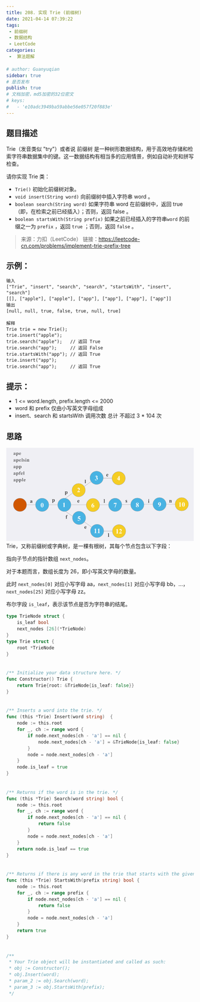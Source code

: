 ```yaml
---
title: 208. 实现 Trie (前缀树)
date: 2021-04-14 07:39:22
tags:
 - 前缀树
 - 数据结构
 - LeetCode
categories:
 -  算法题解

# author: Guanyuqian
sidebar: true
# 是否发布
publish: true
# 文档加密，md5加密的32位密文
# keys:
# 	- 'e10adc3949ba59abbe56e057f20f883e'
---
```


## 题目描述

Trie（发音类似 "try"）或者说 前缀树 是一种树形数据结构，用于高效地存储和检索字符串数据集中的键。这一数据结构有相当多的应用情景，例如自动补完和拼写检查。

<!-- more -->


请你实现 Trie 类：

- `Trie()` 初始化前缀树对象。
- `void insert(String word)` 向前缀树中插入字符串 word 。
- `boolean search(String word)` 如果字符串 word 在前缀树中，返回 true（即，在检索之前已经插入）；否则，返回 false 。
- `boolean startsWith(String prefix)` 如果之前已经插入的字符串`word` 的前缀之一为 `prefix` ，返回 `true` ；否则，返回 `false` 。

> 来源：力扣（LeetCode）
> 链接：https://leetcode-cn.com/problems/implement-trie-prefix-tree

## 示例：
```
输入
["Trie", "insert", "search", "search", "startsWith", "insert", "search"]
[[], ["apple"], ["apple"], ["app"], ["app"], ["app"], ["app"]]
输出
[null, null, true, false, true, null, true]

解释
Trie trie = new Trie();
trie.insert("apple");
trie.search("apple");   // 返回 True
trie.search("app");     // 返回 False
trie.startsWith("app"); // 返回 True
trie.insert("app");
trie.search("app");     // 返回 True
```

## 提示：

- 1 <= word.length, prefix.length <= 2000
- word 和 prefix 仅由小写英文字母组成
- insert、search 和 startsWith 调用次数 总计 不超过 3 * 104 次



## 思路

![trie](./trie.png)
Trie，又称前缀树或字典树，是一棵有根树，其每个节点包含以下字段：

指向子节点的指针数组 `next_nodes`。

对于本题而言，数组长度为 26，即小写英文字母的数量。

此时 `next_nodes[0]` 对应小写字母 aa，`next_nodes[1]` 对应小写字母 bb，…，`next_nodes[25]` 对应小写字母 zz。

布尔字段 `is_leaf`，表示该节点是否为字符串的结尾。



```go
type TrieNode struct {
    is_leaf bool
    next_nodes [26](*TrieNode)
}
type Trie struct {
    root *TrieNode
}


/** Initialize your data structure here. */
func Constructor() Trie {
    return Trie{root: &TrieNode{is_leaf: false}}
}


/** Inserts a word into the trie. */
func (this *Trie) Insert(word string)  {
    node := this.root
    for _, ch := range word {
        if node.next_nodes[ch - 'a'] == nil {
            node.next_nodes[ch - 'a'] = &TrieNode{is_leaf: false}
        }
        node = node.next_nodes[ch - 'a']
    }
    node.is_leaf = true
}


/** Returns if the word is in the trie. */
func (this *Trie) Search(word string) bool {
    node := this.root
    for _, ch := range word {
        if node.next_nodes[ch - 'a'] == nil {
            return false
        }
        node = node.next_nodes[ch - 'a']
    }
    return node.is_leaf == true
}


/** Returns if there is any word in the trie that starts with the given prefix. */
func (this *Trie) StartsWith(prefix string) bool {
    node := this.root
    for _, ch := range prefix {
        if node.next_nodes[ch - 'a'] == nil {
            return false
        }
        node = node.next_nodes[ch - 'a']
    }
    return true
}


/**
 * Your Trie object will be instantiated and called as such:
 * obj := Constructor();
 * obj.Insert(word);
 * param_2 := obj.Search(word);
 * param_3 := obj.StartsWith(prefix);
 */
```
